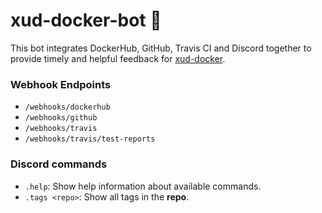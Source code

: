 # xud-docker-bot 🤖

This bot integrates DockerHub, GitHub, Travis CI and Discord together to provide timely and helpful feedback for [xud-docker](https://github.com/exchangeunion/xud-docker).

### Webhook Endpoints

* `/webhooks/dockerhub`
* `/webhooks/github`
* `/webhooks/travis`
* `/webhooks/travis/test-reports`

### Discord commands

* `.help`: Show help information about available commands.
* `.tags <repo>`: Show all tags in the **repo**.